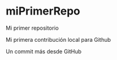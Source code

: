# miPrimerRepo

Mi primer repositorio

Mi primera contribución local para Github

Un commit más desde GitHub

